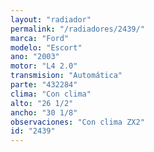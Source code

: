```yaml
---
layout: "radiador"
permalink: "/radiadores/2439/"
marca: "Ford"
modelo: "Escort"
ano: "2003"
motor: "L4 2.0"
transmision: "Automática"
parte: "432284"
clima: "Con clima"
alto: "26 1/2"
ancho: "30 1/8"
observaciones: "Con clima ZX2"
id: "2439"
---
```


